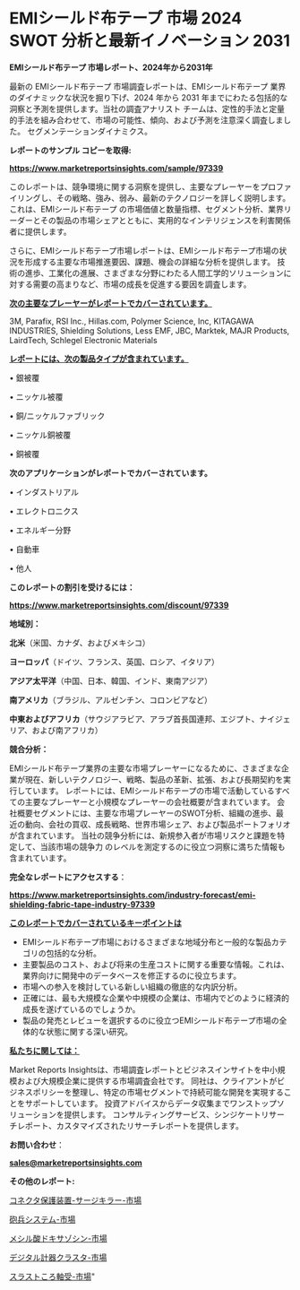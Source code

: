 # EMIシールド布テープ 市場 2024 SWOT 分析と最新イノベーション 2031

<strong>EMIシールド布テープ 市場レポート、2024年から2031年</strong>

最新の EMIシールド布テープ 市場調査レポートは、EMIシールド布テープ 業界のダイナミックな状況を掘り下げ、2024 年から 2031 年までにわたる包括的な洞察と予測を提供します。当社の調査アナリスト チームは、定性的手法と定量的手法を組み合わせて、市場の可能性、傾向、および予測を注意深く調査しました。 セグメンテーションダイナミクス。



<strong>レポートのサンプル コピーを取得:</strong> <a href=https://www.marketreportsinsights.com/sample/97339>

<strong><u>https://www.marketreportsinsights.com/sample/97339</u></strong></a>

このレポートは、競争環境に関する洞察を提供し、主要なプレーヤーをプロファイリングし、その戦略、強み、弱み、最新のテクノロジーを詳しく説明します。 これは、EMIシールド布テープ の市場価値と数量指標、セグメント分析、業界リーダーとその製品の市場シェアとともに、実用的なインテリジェンスを利害関係者に提供します。

さらに、EMIシールド布テープ市場レポートは、EMIシールド布テープ市場の状況を形成する主要な市場推進要因、課題、機会の詳細な分析を提供します。 技術の進歩、工業化の進展、さまざまな分野にわたる人間工学的ソリューションに対する需要の高まりなど、市場の成長を促進する要因を調査します。



<strong><u>次の主要なプレーヤーがレポートでカバーされています。</u></strong>

3M, Parafix, RSI Inc., Hillas.com, Polymer Science, Inc, KITAGAWA INDUSTRIES, Shielding Solutions, Less EMF, JBC, Marktek, MAJR Products, LairdTech, Schlegel Electronic Materials



<strong><u><b>レポートには、次の製品タイプが含まれています。</b></u></strong>

• 銀被覆

• ニッケル被覆

• 銅/ニッケルファブリック

• ニッケル銅被覆

• 銅被覆



<strong><b>次のアプリケーションがレポートでカバーされています。</b></strong>

• インダストリアル

• エレクトロニクス

• エネルギー分野

• 自動車

• 他人



<strong><b>このレポートの割引を受けるには：</b></strong><a href=https://www.marketreportsinsights.com/discount/97339>

<strong><u>https://www.marketreportsinsights.com/discount/97339</u></strong></a>



<strong>地域別：</strong>



<strong>北米</strong>（米国、カナダ、およびメキシコ）



<strong>ヨーロッパ</strong>（ドイツ、フランス、英国、ロシア、イタリア）



<strong>アジア太平洋</strong>（中国、日本、韓国、インド、東南アジア）



<strong>南アメリカ</strong>（ブラジル、アルゼンチン、コロンビアなど）



<strong>中東およびアフリカ</strong>（サウジアラビア、アラブ首長国連邦、エジプト、ナイジェリア、および南アフリカ）



<strong>競合分析：</strong>

EMIシールド布テープ業界の主要な市場プレーヤーになるために、さまざまな企業が現在、新しいテクノロジー、戦略、製品の革新、拡張、および長期契約を実行しています。 レポートには、EMIシールド布テープの市場で活動しているすべての主要なプレーヤーと小規模なプレーヤーの会社概要が含まれています。 会社概要セグメントには、主要な市場プレーヤーのSWOT分析、組織の進歩、最近の動向、会社の買収、成長戦略、世界市場シェア、および製品ポートフォリオが含まれています。 当社の競争分析には、新規参入者が市場リスクと課題を特定して、当該市場の競争力 のレベルを測定するのに役立つ洞察に満ちた情報も含まれています。



<strong>完全なレポートにアクセスする</strong>：

<a href=https://www.marketreportsinsights.com/industry-forecast/emi-shielding-fabric-tape-industry-97339>

<strong><u>https://www.marketreportsinsights.com/industry-forecast/emi-shielding-fabric-tape-industry-97339</u></strong></a>



<strong><u><b>このレポートでカバーされているキーポイントは</b></u></strong>
<ul>
  <li>EMIシールド布テープ市場におけるさまざまな地域分布と一般的な製品カテゴリの包括的な分析。</li>
  <li>主要製品のコスト、および将来の生産コストに関する重要な情報。これは、業界向けに開発中のデータベースを修正するのに役立ちます。</li>
  <li>市場への参入を検討している新しい組織の徹底的な内訳分析。</li>
  <li>正確には、最も大規模な企業や中規模の企業は、市場内でどのように経済的成長を遂げているのでしょうか。</li>
  <li>製品の発売とレビューを選択するのに役立つEMIシールド布テープ市場の全体的な状態に関する深い研究。</li>
</ul>


<strong><u><b>私たちに関しては：</b></u></strong>

Market Reports Insightsは、市場調査レポートとビジネスインサイトを中小規模および大規模企業に提供する市場調査会社です。 同社は、クライアントがビジネスポリシーを整理し、特定の市場セグメントで持続可能な開発を実現することをサポートしています。 投資アドバイスからデータ収集までワンストップソリューションを提供します。 コンサルティングサービス、シンジケートリサーチレポート、カスタマイズされたリサーチレポートを提供します。



<strong><b>お問い合わせ</b></strong>：

<a href=mailto:sales@marketreportsinsights.com>

<strong><u>sales@marketreportsinsights.com</u></strong></a>



<strong>その他のレポート:</strong>

<a href=https://www.linkedin.com/pulse/コネクタ保護装置-サージキラー-市場-2023-年のダイナミクスとビジネストレンド-6nf5f/>コネクタ保護装置-サージキラー-市場</a>

<a href=https://www.linkedin.com/pulse/砲兵システム-市場-2023-swot-分析と成長率-2030-data-dive-discoveries-24-analysis-ptbpf/>砲兵システム-市場</a>

<a href=https://www.linkedin.com/pulse/メシル酸ドキサゾシン-市場-2023-総利益と主要ベンダー-2030-analytics-avenue-360-analysis-e5i3f/>メシル酸ドキサゾシン-市場</a>

<a href=https://www.linkedin.com/pulse/デジタル計器クラスタ-市場-2023-swot-分析と成長率-2030-9dqjf/>デジタル計器クラスタ-市場</a>

<a href=https://www.linkedin.com/pulse/スラストころ軸受-市場-2023-新興市場-将来の動向と市場需要-2030-liyaf/>スラストころ軸受-市場</a>"
